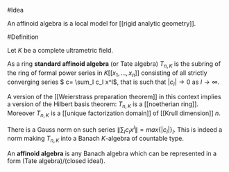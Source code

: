 #Idea

An affinoid algebra is a local model for [[rigid analytic geometry]]. 

#Definition

Let $K$ be a complete ultrametric field. 

As a ring __standard affinoid algebra__ (or Tate algebra) $T_{n,K}$ is the subring of the ring of formal power series in $K[ [x_1, \ldots, x_n] ]$ consisting of all strictly converging series $ c= \sum_I c_I x^I$, that is such that $|c_I|\to 0$ as $I\to \infty$. 

A version of the [[Weierstrass preparation theorem]] in this context implies a version of the Hilbert basis theorem: $T_{n,K}$ is a [[noetherian ring]]. Moreover $T_{n,K}$ is a [[unique factorization domain]] of [[Krull dimension]] $n$. 

There is a Gauss norm on such series $\|\sum_I c_I x^I \| = max\{|c_I|\}_I$. This is indeed a norm making $T_{n,K}$ into a Banach $K$-algebra of countable type. 

An __affinoid algebra__ is any Banach algebra which can be represented in a form (Tate algebra)/(closed ideal). 
